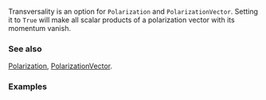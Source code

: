 Transversality is an option for `Polarization` and `PolarizationVector`. Setting it to `True` will make all scalar products of a polarization vector with its momentum vanish.

### See also

[Polarization](Polarization), [PolarizationVector](PolarizationVector).

### Examples